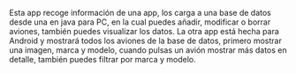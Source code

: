 Esta app recoge información de una app, los carga a una base de datos desde una en java para PC, en la cual puedes añadir, modificar o borrar aviones, también puedes visualizar los datos.
La otra app está hecha para Android y mostrará todos los aviones de la base de datos, primero mostrar una imagen, marca y modelo, cuando pulsas un avión mostrar más datos en detalle, también puedes filtrar por marca y modelo.
